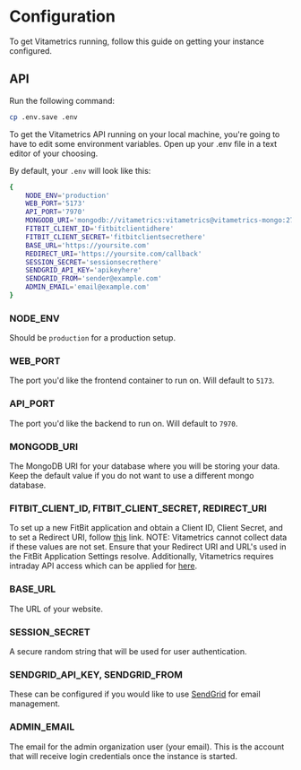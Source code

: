 # Configuration

To get Vitametrics running, follow this guide on getting your instance configured.

## API

Run the following command:

```bash
cp .env.save .env
```

To get the Vitametrics API running on your local machine, you're going to have to edit some environment variables. Open up your .env file
in a text editor of your choosing.

By default, your ```.env``` will look like this:
```bash
{
    NODE_ENV='production'
    WEB_PORT='5173'
    API_PORT='7970'
    MONGODB_URI='mongodb://vitametrics:vitametrics@vitametrics-mongo:27017/vitametrics'
    FITBIT_CLIENT_ID='fitbitclientidhere'
    FITBIT_CLIENT_SECRET='fitbitclientsecrethere'
    BASE_URL='https://yoursite.com'
    REDIRECT_URI='https://yoursite.com/callback'
    SESSION_SECRET='sessionsecrethere'
    SENDGRID_API_KEY='apikeyhere'
    SENDGRID_FROM='sender@example.com'
    ADMIN_EMAIL='email@example.com'
}
```
### NODE_ENV

Should be ```production``` for a production setup.

### WEB_PORT

The port you'd like the frontend container to run on. Will default to ```5173```.

### API_PORT

The port you'd like the backend to run on. Will default to ```7970```.

### MONGODB_URI

The MongoDB URI for your database where you will be storing your data. Keep the default value if you do not want to use a different mongo database.

### FITBIT_CLIENT_ID, FITBIT_CLIENT_SECRET, REDIRECT_URI

To set up a new FitBit application and obtain a Client ID, Client Secret, and to set a Redirect URI, follow [this](https://dev.fitbit.com/apps) link. NOTE: Vitametrics cannot collect data if these values are not set. Ensure that your Redirect URI and URL's used in the FitBit Application Settings resolve. Additionally, Vitametrics requires intraday API access which can be applied for [here](https://dev.fitbit.com/build/reference/web-api/intraday/). 


### BASE_URL

The URL of your website.

### SESSION_SECRET

A secure random string that will be used for user authentication.

### SENDGRID_API_KEY, SENDGRID_FROM

These can be configured if you would like to use [SendGrid](https://sendgrid.com) for email management.


### ADMIN_EMAIL

The email for the admin organization user (your email). This is the account that will receive login credentials once the instance is started.
